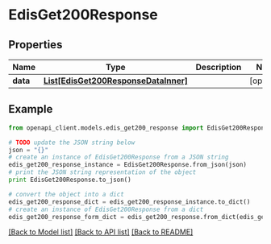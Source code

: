 # EdisGet200Response


## Properties
Name | Type | Description | Notes
------------ | ------------- | ------------- | -------------
**data** | [**List[EdisGet200ResponseDataInner]**](EdisGet200ResponseDataInner.md) |  | [optional] 

## Example

```python
from openapi_client.models.edis_get200_response import EdisGet200Response

# TODO update the JSON string below
json = "{}"
# create an instance of EdisGet200Response from a JSON string
edis_get200_response_instance = EdisGet200Response.from_json(json)
# print the JSON string representation of the object
print EdisGet200Response.to_json()

# convert the object into a dict
edis_get200_response_dict = edis_get200_response_instance.to_dict()
# create an instance of EdisGet200Response from a dict
edis_get200_response_form_dict = edis_get200_response.from_dict(edis_get200_response_dict)
```
[[Back to Model list]](../README.md#documentation-for-models) [[Back to API list]](../README.md#documentation-for-api-endpoints) [[Back to README]](../README.md)


